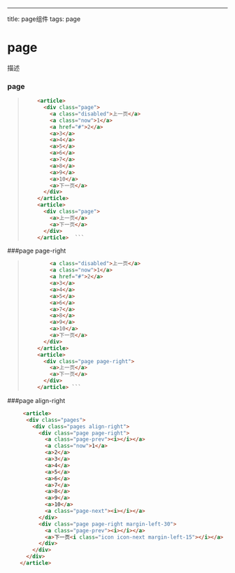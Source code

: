 ---
title: page组件 
tags: page

# page

描述

### page 

> ``` html   <h2 class="demo-h2">page</h2>
>     <article>
>       <div class="page">
>         <a class="disabled">上一页</a>
>         <a class="now">1</a>
>         <a href="#">2</a>
>         <a>3</a>
>         <a>4</a>
>         <a>5</a>
>         <a>6</a>
>         <a>7</a>
>         <a>8</a>
>         <a>9</a>
>         <a>10</a>
>         <a>下一页</a>
>       </div>
>     </article>
>     <article>
>       <div class="page">
>         <a>上一页</a>
>         <a>下一页</a>
>       </div>
>     </article>  ```

###page page-right

> ``` html <div class="page page-right">
>         <a class="disabled">上一页</a>
>         <a class="now">1</a>
>         <a href="#">2</a>
>         <a>3</a>
>         <a>4</a>
>         <a>5</a>
>         <a>6</a>
>         <a>7</a>
>         <a>8</a>
>         <a>9</a>
>         <a>10</a>
>         <a>下一页</a>
>       </div>
>     </article>
>     <article>
>       <div class="page page-right">
>         <a>上一页</a>
>         <a>下一页</a>
>       </div>
>     </article> ```

###page align-right

``` html 
     <article>
      <div class="pages">
        <div class="pages align-right">
          <div class="page page-right">
            <a class="page-prev"><i></i></a>
            <a class="now">1</a>
            <a>2</a>
            <a>3</a>
            <a>4</a>
            <a>5</a>
            <a>6</a>
            <a>7</a>
            <a>8</a>
            <a>9</a>
            <a>10</a>
            <a class="page-next"><i></i></a>
          </div>
          <div class="page page-right margin-left-30">
            <a class="page-prev"><i></i></a>
            <a>下一页<i class="icon icon-next margin-left-15"></i></a>
          </div>
        </div>
      </div>
    </article>  
 
 ```

